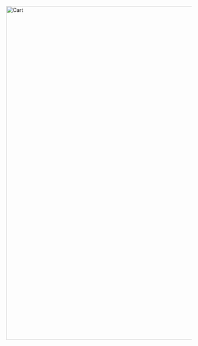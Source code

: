 <img width="1892" height="903" alt="Cart" src="https://github.com/user-attachments/assets/b0f1e96d-9813-44f5-92e4-7c6b95b92622" />

